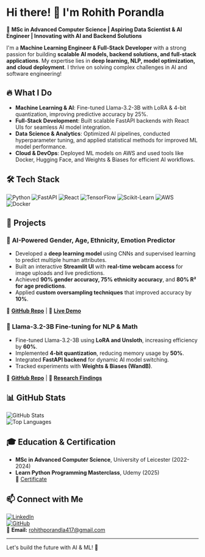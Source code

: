 # Hi there! 👋 I'm Rohith Porandla

🚀 **MSc in Advanced Computer Science | Aspiring Data Scientist & AI Engineer | Innovating with AI and Backend Solutions**

I'm a **Machine Learning Engineer & Full-Stack Developer** with a strong passion for building **scalable AI models, backend solutions, and full-stack applications**. My expertise lies in **deep learning, NLP, model optimization, and cloud deployment**. I thrive on solving complex challenges in AI and software engineering!

## 🔥 **What I Do**
- **Machine Learning & AI**: Fine-tuned Llama-3.2-3B with LoRA & 4-bit quantization, improving predictive accuracy by 25%.
- **Full-Stack Development**: Built scalable FastAPI backends with React UIs for seamless AI model integration.
- **Data Science & Analytics**: Optimized AI pipelines, conducted hyperparameter tuning, and applied statistical methods for improved ML model performance.
- **Cloud & DevOps**: Deployed ML models on AWS and used tools like Docker, Hugging Face, and Weights & Biases for efficient AI workflows.

## 🛠 **Tech Stack**
![Python](https://img.shields.io/badge/-Python-3776AB?style=flat-square&logo=python&logoColor=white)
![FastAPI](https://img.shields.io/badge/-FastAPI-009688?style=flat-square&logo=fastapi&logoColor=white)
![React](https://img.shields.io/badge/-React-61DAFB?style=flat-square&logo=react&logoColor=black)
![TensorFlow](https://img.shields.io/badge/-TensorFlow-FF6F00?style=flat-square&logo=tensorflow&logoColor=white)
![Scikit-Learn](https://img.shields.io/badge/-Scikit%20Learn-F7931E?style=flat-square&logo=scikitlearn&logoColor=white)
![AWS](https://img.shields.io/badge/-AWS-232F3E?style=flat-square&logo=amazon-aws&logoColor=white)
![Docker](https://img.shields.io/badge/-Docker-2496ED?style=flat-square&logo=docker&logoColor=white)

## 📌 **Projects**
### 🚀 **AI-Powered Gender, Age, Ethnicity, Emotion Predictor**
- Developed a **deep learning model** using CNNs and supervised learning to predict multiple human attributes.
- Built an interactive **Streamlit UI** with **real-time webcam access** for image uploads and live predictions.
- Achieved **90% gender accuracy, 75% ethnicity accuracy**, and **80% R² for age predictions**.
- Applied **custom oversampling techniques** that improved accuracy by **10%**.

🔗 **[GitHub Repo](#)** | 🔗 **[Live Demo](#)**

### 🤖 **Llama-3.2-3B Fine-tuning for NLP & Math**
- Fine-tuned Llama-3.2-3B using **LoRA and Unsloth**, increasing efficiency by **60%**.
- Implemented **4-bit quantization**, reducing memory usage by **50%**.
- Integrated **FastAPI backend** for dynamic AI model switching.
- Tracked experiments with **Weights & Biases (WandB)**.

🔗 **[GitHub Repo](#)** | 🔗 **[Research Findings](#)**

## 📊 **GitHub Stats**
![GitHub Stats](https://github-readme-stats.vercel.app/api?username=rohith-porandla&show_icons=true&theme=dark)  
![Top Languages](https://github-readme-stats.vercel.app/api/top-langs/?username=rohith-porandla&layout=compact&theme=dark)

## 🎓 **Education & Certification**
- **MSc in Advanced Computer Science**, University of Leicester (2022-2024)
- **Learn Python Programming Masterclass**, Udemy (2025)  
  🔗 [Certificate](ude.my/UC-a914ba9a-760d-49ee-aae9-7e96215b1a48)

## 📫 **Connect with Me**
[![LinkedIn](https://img.shields.io/badge/-LinkedIn-blue?style=flat-square&logo=linkedin&logoColor=white)](https://www.linkedin.com/in/rporandla/)  
[![GitHub](https://img.shields.io/badge/-GitHub-181717?style=flat-square&logo=github&logoColor=white)](https://github.com/rohith-porandla)  
📩 **Email:** rohithporandla417@gmail.com  

---
Let's build the future with AI & ML! 🚀

